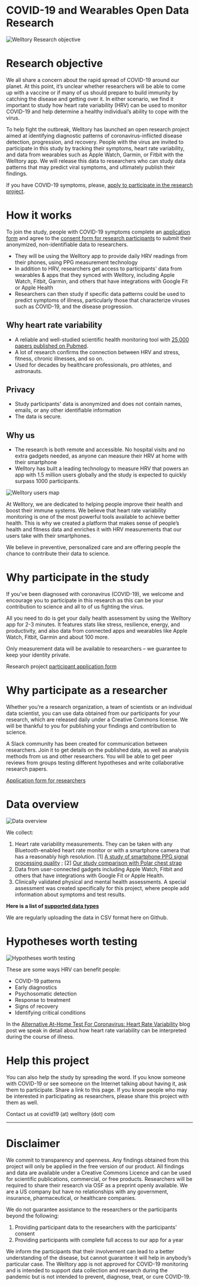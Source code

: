 # COVID-19 and Wearables Open Data Research

![Welltory Research objective](https://i.imgur.com/LZtUXuu.jpg)

# Research objective

We all share a concern about the rapid spread of COVID-19 around our planet. At this point, it’s unclear whether researchers will be able to come up with a vaccine or if many of us should prepare to build immunity by catching the disease and getting over it. In either scenario, we find it important to study how heart rate variability (HRV) can be used to monitor COVID-19 and help determine a healthy individual’s ability to cope with the virus.

To help fight the outbreak, Welltory has launched an open research project aimed at identifying diagnostic patterns of coronavirus-inflicted disease detection, progression, and recovery. People with the virus are invited to participate in this study by tracking their symptoms, heart rate variability, and data from wearables such as Apple Watch, Garmin, or Fitbit with the Welltory app. We will release this data to researchers who can study data patterns that may predict viral symptoms, and ultimately publish their findings.

If you have COVID-19 symptoms, please, [apply to participate in the research project](https://welltory.typeform.com/to/ah8rnl).

# How it works

To join the study, people with COVID-19 symptoms complete an [application form](https://welltory.typeform.com/to/ah8rnl) and agree to the [consent form for research participants](https://github.com/Welltory/hrv-covid19/blob/master/CONSENT) to submit their anonymized, non-identifiable data to researchers.

* They will be using the Welltory app to provide daily HRV readings from their phones, using PPG measurement technology
* In addition to HRV, researchers get access to participants' data from wearables & apps that they synced with Welltory, including Apple Watch, Fitbit, Garmin, and others that have integrations with Google Fit or Apple Health
* Researchers can then study if specific data patterns could be used to predict symptoms of illness,  particularly those that characterize viruses such as COVID-19, and the disease progression.

## Why heart rate variability

* A reliable and well-studied scientific health monitoring tool with [25,000 papers published on Pubmed](https://www.ncbi.nlm.nih.gov/pubmed/?term=Heart+rate+variability).
* A lot of research confirms the connection between HRV and stress, fitness, chronic illnesses, and so on.
* Used for decades by healthcare professionals, pro athletes, and astronauts.

## Privacy

* Study participants' data is anonymized and does not contain names, emails, or any other identifiable information
* The data is secure.

## Why us

* The research is both remote and accessible. No hospital visits and no extra gadgets needed, as anyone can measure their HRV at home with their smartphone
* Welltory has built a leading technology to measure HRV that powers an app with 1.5 million users globally and the study is expected to quickly surpass 1000 participants.

![Welltory users map](https://i.imgur.com/STSbwLG.jpg)

At Welltory, we are dedicated to helping people improve their health and boost their immune systems. We believe that heart rate variability monitoring is one of the most powerful tools available to achieve better health. This is why we created a platform that makes sense of people’s health and fitness data and enriches it with HRV measurements that our users take with their smartphones.

We believe in preventive, personalized care and are offering people the chance to contribute their data to science.

# Why participate in the study

If you’ve been diagnosed with coronavirus (COVID-19), we welcome and encourage you to participate in this research as this can be your contribution to science and all to of us fighting the virus. 

All you need to do is get your daily health assessment by using the Welltory app for 2-3 minutes. It features stats like stress, resilience, energy, and productivity, and also data from connected apps and wearables like Apple Watch, Fitbit, Garmin and about 100 more. 

Only measurement data will be available to researchers – we guarantee to keep your identity private.

Research project [participant application form](https://welltory.typeform.com/to/ah8rnl)

# Why participate as a researcher

Whether you’re a research organization, a team of scientists or an individual data scientist, you can use data obtained from our participants for your research, which are released daily under a Creative Commons license. We will be thankful to you for publishing your findings and contribution to science.

A Slack community has been created for communication between researchers. Join it to get details on the published data, as well as analysis methods from us and other researchers. You will be able to get peer reviews from groups testing different hypotheses and write collaborative research papers.

[Application form for researchers](https://welltory.typeform.com/to/FS4X7c)

# Data overview
![Data overview](https://i.imgur.com/eW7F7YU.jpg)

We collect:

1. Heart rate variability measurements. They can be taken with any Bluetooth-enabled heart rate monitor or with a smartphone camera that has a reasonably high resolution. [1] [A study of smartphone PPG signal processing quality](https://www.researchgate.net/publication/336327954_Smartphone_PPG_signal_processing_quality_assessment_and_impact_on_HRV_parameters) ; [2] [Our study comparison with Polar chest strap](https://medium.com/welltory/camera-vs-polar-heart-rate-monitor-68902fb6a2d7)
1. Data from user-connected gadgets including Apple Watch, Fitbit and others that have integrations with Google Fit or Apple Health.
1. Clinically validated physical and mental health assessments. A special assessment was created specifically for this project, where people add information about symptoms and test results.

**Here is a list of [supported data types](https://github.com/Welltory/hrv-covid19/blob/master/datatypes)**

We are regularly uploading the data in CSV format here on Github.

# Hypotheses worth testing

![Hypotheses worth testing](https://i.imgur.com/L3WAWBA.jpg)

These are some ways HRV can benefit people: 
* COVID-19 patterns
* Early diagnostics
* Psychosomatic detection
* Response to treatment
* Signs of recovery
* Identifying critical conditions

In the [Alternative At-Home Test For Coronavirus: Heart Rate Variability](https://medium.com/@welltory/326a7237abe7) blog post we speak in detail about how heart rate variability can be interpreted during the course of illness.

# Help this project

You can also help the study by spreading the word. If you know someone with COVID-19 or see someone on the Internet talking about having it, ask them to participate. Share a link to this page. If you know people who may be interested in participating as researchers, please share this project with them as well.

Contact us at covid19 (at) welltory (dot) com

----

# Disclaimer

We commit to transparency and openness. Any findings obtained from this project will only be applied in the free version of our product. All findings and data are available under a Creative Commons Licence and can be used for scientific publications, commercial, or free products. Researchers will be required to share their research via OSF as a preprint openly available. We are a US company but have no relationships with any government, insurance, pharmaceutical, or healthcare companies.

We do not guarantee assistance to the researchers or the participants beyond the following:
1. Providing participant data to the researchers with the participants' consent
1. Providing participants with complete full access to our app for a year

We inform the participants that their involvement can lead to a better understanding of the disease, but cannot guarantee it will help in anybody’s particular case. The Welltory app is not approved for COVID-19 monitoring and is intended to support data collection and research during the pandemic but is not intended to prevent, diagnose, treat, or cure COVID-19.
